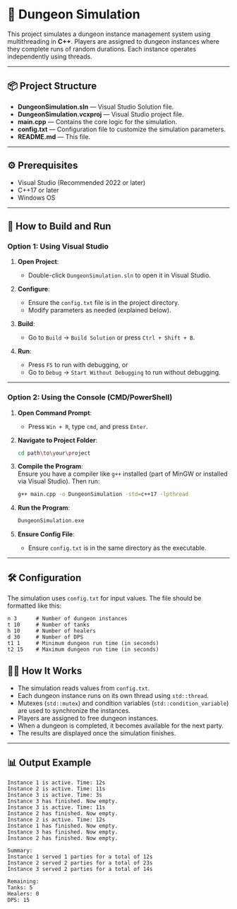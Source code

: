 # 🏰 **Dungeon Simulation**  

This project simulates a dungeon instance management system using multithreading in **C++**. Players are assigned to dungeon instances where they complete runs of random durations. Each instance operates independently using threads.  

---

## 📦 **Project Structure**  

- **DungeonSimulation.sln** — Visual Studio Solution file.  
- **DungeonSimulation.vcxproj** — Visual Studio project file.  
- **main.cpp** — Contains the core logic for the simulation.  
- **config.txt** — Configuration file to customize the simulation parameters.  
- **README.md** — This file.  

---

## ⚙️ **Prerequisites**  

- Visual Studio (Recommended 2022 or later)  
- C++17 or later  
- Windows OS  

---

## 🚀 **How to Build and Run**  

### **Option 1: Using Visual Studio**  

1. **Open Project**:  
    - Double-click `DungeonSimulation.sln` to open it in Visual Studio.  

2. **Configure**:  
    - Ensure the `config.txt` file is in the project directory.  
    - Modify parameters as needed (explained below).  

3. **Build**:  
    - Go to `Build` → `Build Solution` or press `Ctrl + Shift + B`.  

4. **Run**:  
    - Press `F5` to run with debugging, or  
    - Go to `Debug` → `Start Without Debugging` to run without debugging.  

---

### **Option 2: Using the Console (CMD/PowerShell)**  

1. **Open Command Prompt**:  
    - Press `Win + R`, type `cmd`, and press `Enter`.  

2. **Navigate to Project Folder**:  
    ```bash
    cd path\to\your\project
    ```

3. **Compile the Program**:  
    Ensure you have a compiler like `g++` installed (part of MinGW or installed via Visual Studio). Then run:  
    ```bash
    g++ main.cpp -o DungeonSimulation -std=c++17 -lpthread
    ```

4. **Run the Program**:  
    ```bash
    DungeonSimulation.exe
    ```

5. **Ensure Config File**:  
    - Ensure `config.txt` is in the same directory as the executable.  

---

## 🛠️ **Configuration**  

The simulation uses `config.txt` for input values. The file should be formatted like this:  

```plaintext
n 3      # Number of dungeon instances
t 10     # Number of tanks
h 10     # Number of healers
d 30     # Number of DPS
t1 1     # Minimum dungeon run time (in seconds)
t2 15    # Maximum dungeon run time (in seconds)
```

## 🧑‍💻 **How It Works**  

- The simulation reads values from `config.txt`.  
- Each dungeon instance runs on its own thread using `std::thread`.  
- Mutexes (`std::mutex`) and condition variables (`std::condition_variable`) are used to synchronize the instances.  
- Players are assigned to free dungeon instances.  
- When a dungeon is completed, it becomes available for the next party.  
- The results are displayed once the simulation finishes.  

---

## 📊 **Output Example**  

```plaintext
Instance 1 is active. Time: 12s
Instance 2 is active. Time: 11s
Instance 3 is active. Time: 3s
Instance 3 has finished. Now empty.
Instance 3 is active. Time: 11s
Instance 2 has finished. Now empty.
Instance 2 is active. Time: 12s
Instance 1 has finished. Now empty.
Instance 3 has finished. Now empty.
Instance 2 has finished. Now empty.

Summary:
Instance 1 served 1 parties for a total of 12s
Instance 2 served 2 parties for a total of 23s
Instance 3 served 2 parties for a total of 14s

Remaining:
Tanks: 5
Healers: 0
DPS: 15
```

